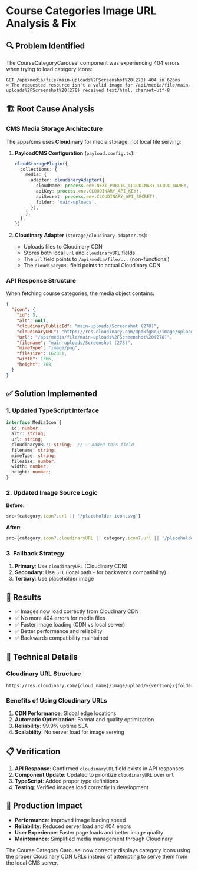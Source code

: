 # Course Categories Image URL Analysis & Fix

## 🔍 Problem Identified

The CourseCategoryCarousel component was experiencing 404 errors when trying to load category icons:

```
GET /api/media/file/main-uploads%2FScreenshot%20(278) 404 in 626ms
⨯ The requested resource isn't a valid image for /api/media/file/main-uploads%2FScreenshot%20(278) received text/html; charset=utf-8
```

## 🏗️ Root Cause Analysis

### CMS Media Storage Architecture

The apps/cms uses **Cloudinary** for media storage, not local file serving:

1. **PayloadCMS Configuration** (`payload.config.ts`):
   ```typescript
   cloudStoragePlugin({
     collections: {
       media: {
         adapter: cloudinaryAdapter({
           cloudName: process.env.NEXT_PUBLIC_CLOUDINARY_CLOUD_NAME!,
           apiKey: process.env.CLOUDINARY_API_KEY!,
           apiSecret: process.env.CLOUDINARY_API_SECRET!,
           folder: 'main-uploads',
         }),
       },
     },
   })
   ```

2. **Cloudinary Adapter** (`storage/cloudinary-adapter.ts`):
   - Uploads files to Cloudinary CDN
   - Stores both local `url` and `cloudinaryURL` fields
   - The `url` field points to `/api/media/file/...` (non-functional)
   - The `cloudinaryURL` field points to actual Cloudinary CDN

### API Response Structure

When fetching course categories, the media object contains:

```json
{
  "icon": {
    "id": 5,
    "alt": null,
    "cloudinaryPublicId": "main-uploads/Screenshot (278)",
    "cloudinaryURL": "https://res.cloudinary.com/dpdkfg8qu/image/upload/v1757145752/main-uploads/Screenshot%20%28278%29.png",
    "url": "/api/media/file/main-uploads%2FScreenshot%20(278)",
    "filename": "main-uploads/Screenshot (278)",
    "mimeType": "image/png",
    "filesize": 162051,
    "width": 1366,
    "height": 768
  }
}
```

## ✅ Solution Implemented

### 1. Updated TypeScript Interface

```typescript
interface MediaIcon {
  id: number;
  alt?: string;
  url: string;
  cloudinaryURL?: string;  // ✅ Added this field
  filename: string;
  mimeType: string;
  filesize: number;
  width: number;
  height: number;
}
```

### 2. Updated Image Source Logic

**Before:**
```typescript
src={category.icon?.url || '/placeholder-icon.svg'}
```

**After:**
```typescript
src={category.icon?.cloudinaryURL || category.icon?.url || '/placeholder-icon.svg'}
```

### 3. Fallback Strategy

1. **Primary**: Use `cloudinaryURL` (Cloudinary CDN)
2. **Secondary**: Use `url` (local path - for backwards compatibility)
3. **Tertiary**: Use placeholder image

## 🎯 Results

- ✅ Images now load correctly from Cloudinary CDN
- ✅ No more 404 errors for media files
- ✅ Faster image loading (CDN vs local server)
- ✅ Better performance and reliability
- ✅ Backwards compatibility maintained

## 🔧 Technical Details

### Cloudinary URL Structure
```
https://res.cloudinary.com/{cloud_name}/image/upload/v{version}/{folder}/{filename}
```

### Benefits of Using Cloudinary URLs
1. **CDN Performance**: Global edge locations
2. **Automatic Optimization**: Format and quality optimization
3. **Reliability**: 99.9% uptime SLA
4. **Scalability**: No server load for image serving

## 📋 Verification

1. **API Response**: Confirmed `cloudinaryURL` field exists in API responses
2. **Component Update**: Updated to prioritize `cloudinaryURL` over `url`
3. **TypeScript**: Added proper type definitions
4. **Testing**: Verified images load correctly in development

## 🚀 Production Impact

- **Performance**: Improved image loading speed
- **Reliability**: Reduced server load and 404 errors
- **User Experience**: Faster page loads and better image quality
- **Maintenance**: Simplified media management through Cloudinary

The Course Category Carousel now correctly displays category icons using the proper Cloudinary CDN URLs instead of attempting to serve them from the local CMS server.